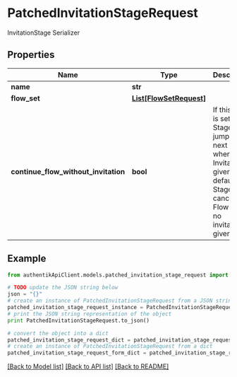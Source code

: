 # PatchedInvitationStageRequest

InvitationStage Serializer

## Properties
Name | Type | Description | Notes
------------ | ------------- | ------------- | -------------
**name** | **str** |  | [optional] 
**flow_set** | [**List[FlowSetRequest]**](FlowSetRequest.md) |  | [optional] 
**continue_flow_without_invitation** | **bool** | If this flag is set, this Stage will jump to the next Stage when no Invitation is given. By default this Stage will cancel the Flow when no invitation is given. | [optional] 

## Example

```python
from authentikApiClient.models.patched_invitation_stage_request import PatchedInvitationStageRequest

# TODO update the JSON string below
json = "{}"
# create an instance of PatchedInvitationStageRequest from a JSON string
patched_invitation_stage_request_instance = PatchedInvitationStageRequest.from_json(json)
# print the JSON string representation of the object
print PatchedInvitationStageRequest.to_json()

# convert the object into a dict
patched_invitation_stage_request_dict = patched_invitation_stage_request_instance.to_dict()
# create an instance of PatchedInvitationStageRequest from a dict
patched_invitation_stage_request_form_dict = patched_invitation_stage_request.from_dict(patched_invitation_stage_request_dict)
```
[[Back to Model list]](../README.md#documentation-for-models) [[Back to API list]](../README.md#documentation-for-api-endpoints) [[Back to README]](../README.md)


